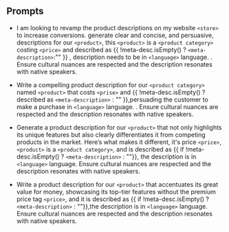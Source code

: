 ## Prompts

- I am looking to revamp the product descriptions on my website `<store>` to increase conversions. generate clear and concise, and persuasive, descriptions for our `<product>`, this `<product>` is a `<product category>` costing `<price>` and described as  {{ !meta-desc.isEmpty() ? `<meta-description>`:"" }} , description needs to be in `<language>` language. . Ensure cultural nuances are respected and the description resonates with native speakers.

- Write a compelling product description for our `<product category>` named `<product>` that costs `<prise>` and {{ !meta-desc.isEmpty() ?  described as `<meta-description>` : "" }},persuading the customer to make a purchase in `<language>` language. . Ensure cultural nuances are respected and the description resonates with native speakers.

- Generate a product description for our `<product>` that not only highlights its unique features but also clearly differentiates it from competing products in the market. Here’s what makes it different, it's price `<price>`, `<product>` is a `<product category>`, and is described as {{ if !meta-desc.isEmpty() ? `<meta-description>` : ""}}, the description is in `<language>` language. Ensure cultural nuances are respected and the description resonates with native speakers.
- Write a product description for our `<product>` that accentuates its great value for money, showcasing its top-tier features without the premium price tag `<price>`, and it is described as {{ if !meta-desc.isEmpty() ? `<meta-description>` : ""}},the description is in `<language>` language. Ensure cultural nuances are respected and the description resonates with native speakers.